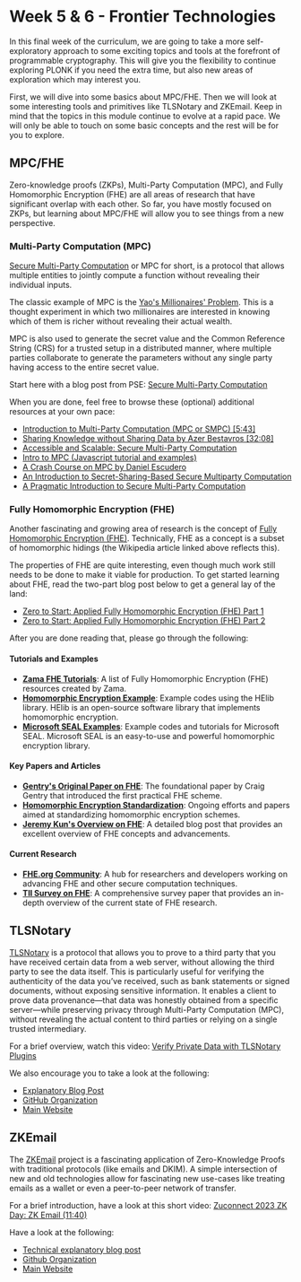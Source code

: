 # Week 5 & 6 - Frontier Technologies

In this final week of the curriculum, we are going to take a more self-exploratory approach to some exciting topics and tools at the forefront of programmable cryptography. This will give you the flexibility to continue exploring PLONK if you need the extra time, but also new areas of exploration which may interest you.

First, we will dive into some basics about MPC/FHE. Then we will look at some interesting tools and primitives like TLSNotary and ZKEmail. Keep in mind that the topics in this module continue to evolve at a rapid pace. We will only be able to touch on some basic concepts and the rest will be for you to explore.

## MPC/FHE

Zero-knowledge proofs (ZKPs), Multi-Party Computation (MPC), and Fully Homomorphic Encryption (FHE) are all areas of research that have significant overlap with each other. So far, you have mostly focused on ZKPs, but learning about MPC/FHE will allow you to see things from a new perspective.

### Multi-Party Computation (MPC)

[Secure Multi-Party Computation](https://en.wikipedia.org/wiki/Secure_multi-party_computation) or MPC for short, is a protocol that allows multiple entities to jointly compute a function without revealing their individual inputs.

The classic example of MPC is the [Yao's Millionaires' Problem](https://en.wikipedia.org/wiki/Yao%27s_Millionaires%27_problem). This is a thought experiment in which two millionaires are interested in knowing which of them is richer without revealing their actual wealth.

MPC is also used to generate the secret value and the Common Reference String (CRS) for a trusted setup in a distributed manner, where multiple parties collaborate to generate the parameters without any single party having access to the entire secret value.

Start here with a blog post from PSE: [Secure Multi-Party Computation](https://mirror.xyz/privacy-scaling-explorations.eth/v_KNOV_NwQwKV0tb81uBS4m-rbs-qJGvCx7WvwP4sDg)

When you are done, feel free to browse these (optional) additional resources at your own pace:

- [Introduction to Multi-Party Computation (MPC or SMPC) [5:43]](https://www.youtube.com/watch?v=90jcXCHsBF0)
- [Sharing Knowledge without Sharing Data by Azer Bestavros [32:08]](https://www.youtube.com/watch?v=P2MmO458xu4)
- [Accessible and Scalable: Secure Multi-Party Computation](https://multiparty.org/)
- [Intro to MPC (Javascript tutorial and examples)](https://github.com/multiparty/jiff/blob/master/tutorials/0-intro-to-mpc.md)
- [A Crash Course on MPC by Daniel Escudero](https://medium.com/applied-mpc/a-crash-course-on-mpc-part-0-311fae2ce184)
- [An Introduction to Secret-Sharing-Based Secure Multiparty Computation ](https://eprint.iacr.org/2022/062.pdf)
- [A Pragmatic Introduction to Secure Multi-Party Computation](https://securecomputation.org/docs/pragmaticmpc.pdf)

### Fully Homomorphic Encryption (FHE)

Another fascinating and growing area of research is the concept of [Fully Homomorphic Encryption (FHE)](https://en.wikipedia.org/wiki/Homomorphic_encryption#Fully_homomorphic_encryption). Technically, FHE as a concept is a subset of homomorphic hidings (the Wikipedia article linked above reflects this).

The properties of FHE are quite interesting, even though much work still needs to be done to make it viable for production. To get started learning about FHE, read the two-part blog post below to get a general lay of the land:

- [Zero to Start: Applied Fully Homomorphic Encryption (FHE) Part 1](https://mirror.xyz/privacy-scaling-explorations.eth/D8UHFW1t48x2liWb5wuP6LDdCRbgUH_8vOFvA0tNDJA)
- [Zero to Start: Applied Fully Homomorphic Encryption (FHE) Part 2](https://mirror.xyz/privacy-scaling-explorations.eth/wQZqa9acMdGS7LTXmKX-fR05VHfkgFf9Wrjso7XxDzs)

After you are done reading that, please go through the following:

#### Tutorials and Examples
- **[Zama FHE Tutorials](https://github.com/zama-ai/awesome-zama?tab=readme-ov-file#tutorials)**: A list of Fully Homomorphic Encryption (FHE) resources created by Zama.
- **[Homomorphic Encryption Example](https://github.com/homenc/HElib/tree/master/examples)**: Example codes using the HElib library. HElib is an open-source software library that implements homomorphic encryption.
- **[Microsoft SEAL Examples](https://github.com/Microsoft/SEAL/tree/main/native/examples)**: Example codes and tutorials for Microsoft SEAL. Microsoft SEAL is an easy-to-use and powerful homomorphic encryption library.

#### Key Papers and Articles
- **[Gentry's Original Paper on FHE](https://eprint.iacr.org/2009/616.pdf)**: The foundational paper by Craig Gentry that introduced the first practical FHE scheme.
- **[Homomorphic Encryption Standardization](https://homomorphicencryption.org/standard)**: Ongoing efforts and papers aimed at standardizing homomorphic encryption schemes.
- **[Jeremy Kun's Overview on FHE](https://www.jeremykun.com/2024/05/04/fhe-overview/)**: A detailed blog post that provides an excellent overview of FHE concepts and advancements.
#### Current Research
- **[FHE.org Community](https://fhe.org)**: A hub for researchers and developers working on advancing FHE and other secure computation techniques.
- **[TII Survey on FHE](https://eprint.iacr.org/2022/1602.pdf)**: A comprehensive survey paper that provides an in-depth overview of the current state of FHE research.

## TLSNotary

[TLSNotary](https://tlsnotary.org/) is a protocol that allows you to prove to a third party that you have received certain data from a web server, without allowing the third party to see the data itself. This is particularly useful for verifying the authenticity of the data you’ve received, such as bank statements or signed documents, without exposing sensitive information.
It enables a client to prove data provenance—that data was honestly obtained from a specific server—while preserving privacy through Multi-Party Computation (MPC), without revealing the actual content to third parties or relying on a single trusted intermediary.

For a brief overview, watch this video: [Verify Private Data with TLSNotary Plugins](https://www.youtube.com/watch?v=SDjmjiqmUFw)

We also encourage you to take a look at the following:

- [Explanatory Blog Post](https://pluto.xyz/blog/web-proof-techniques-mpc-mode)
- [GitHub Organization](https://github.com/tlsnotary)
- [Main Website](https://tlsnotary.org/)

## ZKEmail

The [ZKEmail](https://github.com/zkemail) project is a fascinating application of Zero-Knowledge Proofs with traditional protocols (like emails and DKIM). A simple intersection of new and old technologies allow for fascinating new use-cases like treating emails as a wallet or even a peer-to-peer network of transfer.

For a brief introduction, have a look at this short video: [Zuconnect 2023 ZK Day: ZK Email
 (11:40)](https://www.youtube.com/watch?v=3jCKdxQ9Pfw)

Have a look at the following:

- [Technical explanatory blog post](https://blog.aayushg.com/zkemail/)
- [Github Organization](https://github.com/zkemail)
- [Main Website](https://prove.email/)
